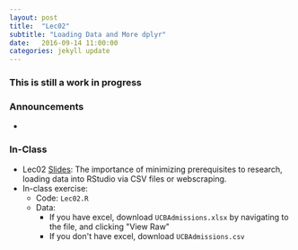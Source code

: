 ```yaml
---
layout: post
title:  "Lec02"
subtitle: "Loading Data and More dplyr"
date:   2016-09-14 11:00:00
categories: jekyll update
---
```


### This is still a work in progress


### Announcements

* 


### In-Class

* Lec02 <a href = "http://htmlpreview.github.io/?https://raw.githubusercontent.com/2016-09-Middlebury-Data-Science/Topics/master/Lec02%20Loading%20Data/Lec02.html" target = "_blank">Slides</a>: The importance of minimizing prerequisites to research, loading data into RStudio via CSV files or webscraping.
* In-class exercise:
    + Code: `Lec02.R`
    + Data:
        + If you have excel, download `UCBAdmissions.xlsx` by navigating to the file, and clicking "View Raw"
        + If you don't have excel, download `UCBAdmissions.csv`

